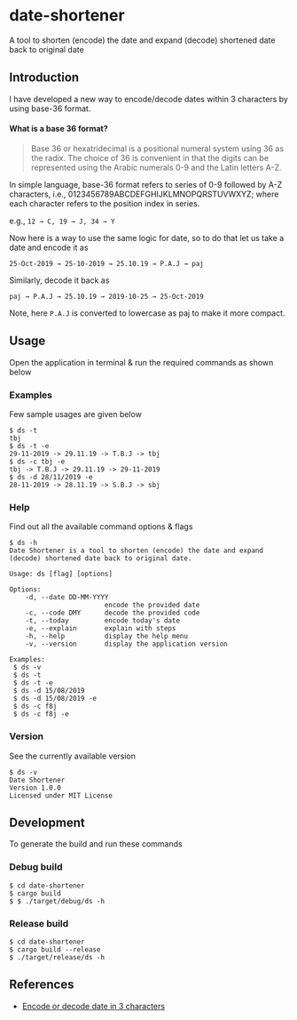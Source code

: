 # date-shortener
A tool to shorten (encode) the date and expand (decode) shortened date back to original date

## Introduction
I have developed a new way to encode/decode dates within 3 characters by using base-36 format.

#### What is a base 36 format?

> Base 36 or hexatridecimal is a positional numeral system using 36 as the radix. The choice of 36 is convenient in that the digits can be represented using the Arabic numerals 0-9 and the Latin letters A-Z.

In simple language, base-36 format refers to series of 0-9 followed by A-Z characters, i.e., 0123456789ABCDEFGHIJKLMNOPQRSTUVWXYZ; where each character refers to the position index in series.

e.g., `12 → C, 19 → J, 34 → Y`

Now here is a way to use the same logic for date, so to do that let us take a date and encode it as

`25-Oct-2019 → 25-10-2019 → 25.10.19 → P.A.J → paj`

Similarly, decode it back as

`paj → P.A.J → 25.10.19 → 2019-10-25 → 25-Oct-2019`

Note, here `P.A.J` is converted to lowercase as paj to make it more compact.

## Usage
Open the application in terminal & run the required commands as shown below

### Examples
Few sample usages are given below

```
$ ds -t
tbj
$ ds -t -e
29-11-2019 -> 29.11.19 -> T.B.J -> tbj
$ ds -c tbj -e
tbj -> T.B.J -> 29.11.19 -> 29-11-2019
$ ds -d 28/11/2019 -e
28-11-2019 -> 28.11.19 -> S.B.J -> sbj
```

### Help
Find out all the available command options & flags 

```
$ ds -h
Date Shortener is a tool to shorten (encode) the date and expand (decode) shortened date back to original date. 

Usage: ds [flag] [options]

Options:
    -d, --date DD-MM-YYYY
                        encode the provided date
    -c, --code DMY      decode the provided code
    -t, --today         encode today's date
    -e, --explain       explain with steps
    -h, --help          display the help menu
    -v, --version       display the application version

Examples: 
 $ ds -v 
 $ ds -t 
 $ ds -t -e 
 $ ds -d 15/08/2019 
 $ ds -d 15/08/2019 -e 
 $ ds -c f8j 
 $ ds -c f8j -e 

```

### Version
See the currently available version

```
$ ds -v
Date Shortener 
Version 1.0.0 
Licensed under MIT License
```

## Development
To generate the build and run these commands

### Debug build

```
$ cd date-shortener
$ cargo build
$ $ ./target/debug/ds -h
```

### Release build

```
$ cd date-shortener
$ cargo build --release
$ ./target/release/ds -h
```
## References
- [Encode or decode date in 3 characters](http://akzcool.blogspot.com/2019/10/encode-or-decode-in-3-characters.html)
